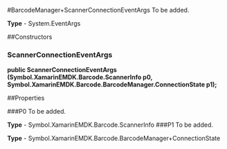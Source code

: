 #BarcodeManager+ScannerConnectionEventArgs
To be added.

**Type** - System.EventArgs

##Constructors
### ScannerConnectionEventArgs 
**public ScannerConnectionEventArgs (Symbol.XamarinEMDK.Barcode.ScannerInfo p0, Symbol.XamarinEMDK.Barcode.BarcodeManager.ConnectionState p1);**

##Properties

###P0
To be added.

**Type** - Symbol.XamarinEMDK.Barcode.ScannerInfo
###P1
To be added.

**Type** - Symbol.XamarinEMDK.Barcode.BarcodeManager+ConnectionState


